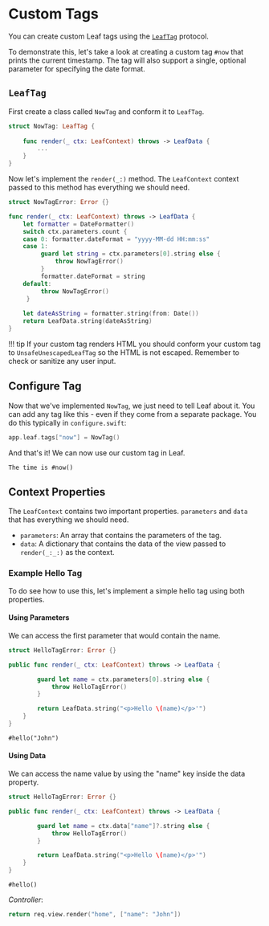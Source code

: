 # Custom Tags

You can create custom Leaf tags using the [`LeafTag`](https://api.vapor.codes/leaf-kit/latest/LeafKit/LeafSyntax/LeafTag.html) protocol. 

To demonstrate this, let's take a look at creating a custom tag `#now` that prints the current timestamp. The tag will also support a single, optional parameter for specifying the date format.

## `LeafTag`

First create a class called `NowTag` and conform it to `LeafTag`.

```swift
struct NowTag: LeafTag {
    
    func render(_ ctx: LeafContext) throws -> LeafData {
        ...
    }
}
```

Now let's implement the `render(_:)` method. The `LeafContext` context passed to this method has everything we should need.

```swift
struct NowTagError: Error {}

func render(_ ctx: LeafContext) throws -> LeafData {
    let formatter = DateFormatter()
    switch ctx.parameters.count {
    case 0: formatter.dateFormat = "yyyy-MM-dd HH:mm:ss"
    case 1:
	     guard let string = ctx.parameters[0].string else {
	         throw NowTagError()
	     }
	     formatter.dateFormat = string
    default:
	     throw NowTagError()
	 }
    
    let dateAsString = formatter.string(from: Date())
    return LeafData.string(dateAsString)
}
```

!!! tip
	If your custom tag renders HTML you should conform your custom tag to `UnsafeUnescapedLeafTag` so the HTML is not escaped. Remember to check or sanitize any user input.

## Configure Tag

Now that we've implemented `NowTag`, we just need to tell Leaf about it. You can add any tag like this - even if they come from a separate package. You do this typically in `configure.swift`:

```swift
app.leaf.tags["now"] = NowTag()
```

And that's it! We can now use our custom tag in Leaf.

```leaf
The time is #now()
```

## Context Properties

The `LeafContext` contains two important properties. `parameters` and `data` that has everything we should need.

- `parameters`: An array that contains the parameters of the tag.
- `data`: A dictionary that contains the data of the view passed to `render(_:_:)` as the context.

### Example Hello Tag

To do see how to use this, let's implement a simple hello tag using both properties.

#### Using Parameters

We can access the first parameter that would contain the name.

```swift
struct HelloTagError: Error {}

public func render(_ ctx: LeafContext) throws -> LeafData {

        guard let name = ctx.parameters[0].string else {
            throw HelloTagError()
        }

        return LeafData.string("<p>Hello \(name)</p>'")
    }
}
```

```leaf
#hello("John")
```

#### Using Data

We can access the name value by using the "name" key inside the data property.

```swift
struct HelloTagError: Error {}

public func render(_ ctx: LeafContext) throws -> LeafData {

        guard let name = ctx.data["name"]?.string else {
            throw HelloTagError()
        }

        return LeafData.string("<p>Hello \(name)</p>'")
    }
}
```

```leaf
#hello()
```

_Controller_:

```swift
return req.view.render("home", ["name": "John"])
```
